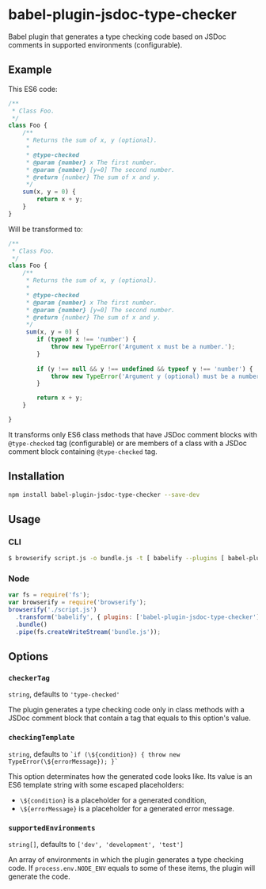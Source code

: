 # babel-plugin-jsdoc-type-checker
Babel plugin that generates a type checking code based on JSDoc comments in supported environments (configurable).

## Example

This ES6 code:

```javascript
/**
 * Class Foo.
 */
class Foo {
	/**
	 * Returns the sum of x, y (optional).
	 *
	 * @type-checked
	 * @param {number} x The first number.
	 * @param {number} [y=0] The second number.
	 * @return {number} The sum of x and y.
	 */
	sum(x, y = 0) {
		return x + y;
	}
}
```

Will be transformed to:

```javascript
/**
 * Class Foo.
 */
class Foo {
	/**
	 * Returns the sum of x, y (optional).
	 *
	 * @type-checked
	 * @param {number} x The first number.
	 * @param {number} [y=0] The second number.
	 * @return {number} The sum of x and y.
	 */
	 sum(x, y = 0) {
	 	if (typeof x !== 'number') {
			throw new TypeError('Argument x must be a number.');
		}
		
		if (y !== null && y !== undefined && typeof y !== 'number') {
			throw new TypeError('Argument y (optional) must be a number.');
		}

		return x + y;
	}

}
```

It transforms only ES6 class methods that have JSDoc comment blocks with `@type-checked` tag (configurable) or are members of a class with a JSDoc comment block containing `@type-checked` tag.

## Installation
```sh
npm install babel-plugin-jsdoc-type-checker --save-dev
```

## Usage

### CLI

```sh
$ browserify script.js -o bundle.js -t [ babelify --plugins [ babel-plugin-jsdoc-type-checker ] ]
```

### Node

```javascript
var fs = require('fs');
var browserify = require('browserify');
browserify('./script.js')
  .transform('babelify', { plugins: ['babel-plugin-jsdoc-type-checker'] })
  .bundle()
  .pipe(fs.createWriteStream('bundle.js'));
```

## Options

### `checkerTag`

`string`, defaults to `'type-checked'`

The plugin generates a type checking code only in class methods with a JSDoc
comment block that contain a tag that equals to this option's value. 

### `checkingTemplate`

`string`, defaults to
``
`if (\${condition}) {
	throw new TypeError(\${errorMessage});
}` ``

This option determinates how the generated code looks like. Its value is an ES6 template string with some escaped placeholders:
- `\${condition}` is a placeholder for a generated condition,
- `\${errorMessage}` is a placeholder for a generated error message.

### `supportedEnvironments`

`string[]`, defaults to `['dev', 'development', 'test']`

An array of environments in which the plugin generates a type checking code. If `process.env.NODE_ENV` equals to some of these items, the plugin will generate the code.
